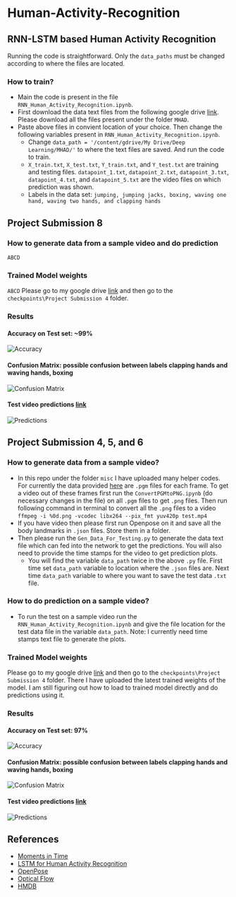 # Human-Activity-Recognition
## RNN-LSTM based Human Activity Recognition 

Running the code is straightforward. Only the `data_paths` must be changed according to where the files are located. 
### How to train?
- Main the code is present in the file `RNN_Human_Activity_Recognition.ipynb`.
- First download the data text files from the following google drive [link](https://drive.google.com/open?id=192z92yZSQwaWbhjAHMumah09bmry6saH). Please download all the files present under the folder `MHAD`.
- Paste above files in convient location of your choice. Then change the following variables present in `RNN_Human_Activity_Recognition.ipynb`.
  - Change `data_path = '/content/gdrive/My Drive/Deep Learning/MHAD/'` to where the text files are saved. And run the code to train. 
  - `X_train.txt`, `X_test.txt`, `Y_train.txt`, and `Y_test.txt` are training and testing files. `datapoint_1.txt`, `datapoint_2.txt`, `datapoint_3.txt`, `datapoint_4.txt`, and `datapoint_5.txt` are the video files on which prediction was shown. 
  - Labels in the data set: `jumping, jumping jacks, boxing, waving one hand, waving two hands, and clapping hands`
  
  
## Project Submission 8
### How to generate data from a sample video and do prediction
`ABCD`
### Trained Model weights
`ABCD`
Please go to my google drive [link](https://drive.google.com/open?id=192z92yZSQwaWbhjAHMumah09bmry6saH) and then go to the `checkpoints\Project Submission 4` folder. 
### Results
#### Accuracy on Test set: ~99%
![Accuracy](images/Project%20Submission%204/Acc.jpeg)
#### Confusion Matrix: possible confusion between labels clapping hands and waving hands, boxing
![Confusion Matrix](images/Project%20Submission%204/Confusion.jpeg)
#### Test video predictions [link](https://youtu.be/G_8_L7a7mLI)
![Predictions](images/Project%20Submission%204/Test1.jpeg)
  
## Project Submission 4, 5, and 6
### How to generate data from a sample video?
- In this repo under the folder `misc` I have uploaded many helper codes. For currently the data provided [here](https://tele-immersion.citris-uc.org/berkeley_mhad) are `.pgm` files for each frame. To get a video out of these frames first run the `ConvertPGMtoPNG.ipynb` (do necessary changes in the file) on all `.pgm` files to get `.png` files. Then run following command in terminal to convert all the `.png` files to a video `ffmpeg -i %0d.png -vcodec libx264 --pix_fmt yuv420p test.mp4`
- If you have video then please first run Openpose on it and save all the body landmarks in `.json` files. Store them in a folder.
- Then please run the `Gen_Data_For_Testing.py` to generate the data text file which can fed into the network to get the predictions. You will also need to provide the time stamps for the video to get prediction plots.
  - You will find the variable `data_path` twice in the above `.py` file. First time set `data_path` variable to location where the `.json` files are. Next time `data_path` variable to where you want to save the test data `.txt` file.
### How to do prediction on a sample video?
- To run the test on a sample video run the `RNN_Human_Activity_Recognition.ipynb` and give the file location for the test data file in the variable `data_path`. Note: I currently need time stamps text file to generate the plots. 
### Trained Model weights
Please go to my google drive [link](https://drive.google.com/open?id=192z92yZSQwaWbhjAHMumah09bmry6saH) and then go to the `checkpoints\Project Submission 4` folder. There I have uploaded the latest trained weights of the model. I am still figuring out how to load to trained model directly and do predictions using it. 
### Results
#### Accuracy on Test set: 97%
![Accuracy](images/Project%20Submission%204/Acc.jpeg)
#### Confusion Matrix: possible confusion between labels clapping hands and waving hands, boxing
![Confusion Matrix](images/Project%20Submission%204/Confusion.jpeg)
#### Test video predictions [link](https://youtu.be/G_8_L7a7mLI)
![Predictions](images/Project%20Submission%204/Test1.jpeg)


## References
- [Moments in Time](http://moments.csail.mit.edu/)
- [LSTM for Human Activity Recognition](https://github.com/stuarteiffert/RNN-for-Human-Activity-Recognition-using-2D-Pose-Input)
- [OpenPose](https://github.com/CMU-Perceptual-Computing-Lab/openpose)
- [Optical Flow](https://opencv-python-tutroals.readthedocs.io/en/latest/py_tutorials/py_video/py_lucas_kanade/py_lucas_kanade.html)
- [HMDB](https://serre-lab.clps.brown.edu/resource/hmdb-a-large-human-motion-database/)
